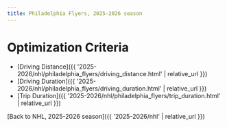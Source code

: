 ```yaml
---
title: Philadelphia Flyers, 2025-2026 season
---
```


# Optimization Criteria
- [Driving Distance]({{ '2025-2026/nhl/philadelphia_flyers/driving_distance.html' | relative_url }})
- [Driving Duration]({{ '2025-2026/nhl/philadelphia_flyers/driving_duration.html' | relative_url }})
- [Trip Duration]({{ '2025-2026/nhl/philadelphia_flyers/trip_duration.html' | relative_url }})

[Back to NHL, 2025-2026 season]({{ '2025-2026/nhl' | relative_url }})
